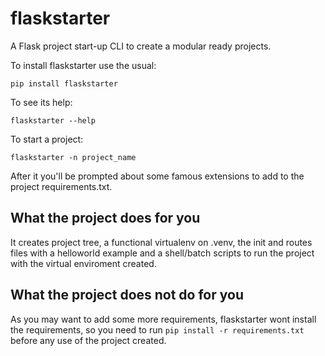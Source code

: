# flaskstarter
A Flask project start-up CLI to create a modular ready projects.

To install flaskstarter use the usual:

`pip install flaskstarter`

To see its help:

`flaskstarter --help`

To start a project:

`flaskstarter -n project_name`

After it you'll be prompted about some famous extensions to add to the project requirements.txt.

## What the project does for you

It creates project tree, a functional virtualenv on .venv, the init and routes files with a helloworld example and a shell/batch scripts to run the project with the virtual enviroment created.

## What the project does not do for you

As you may want to add some more requirements, flaskstarter wont install the requirements, so you need to run `pip install -r requirements.txt` before any use of the project created.